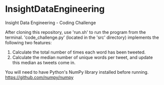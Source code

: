 # InsightDataEngineering
Insight Data Engineering - Coding Challenge

After cloning this repository, use 'run.sh' to run the program from the terminal. 'code_challenge.py' (located in the 'src' directory) implements the following two features:
  1. Calculate the total number of times each word has been tweeted.
  2. Calculate the median number of unique words per tweet, and update this median as tweets come in.

You will need to have Python's NumPy library installed before running.
https://github.com/numpy/numpy
